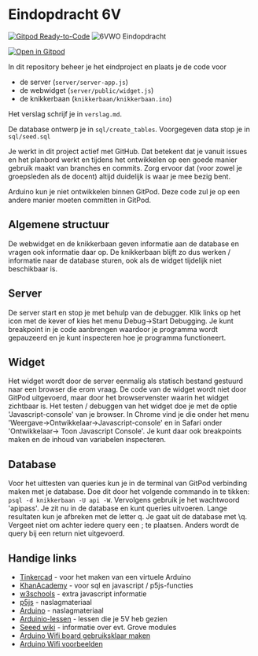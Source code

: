 # Eindopdracht 6V

[![Gitpod Ready-to-Code](https://img.shields.io/badge/Gitpod-ready--to--code-blue?logo=gitpod)](https://gitpod.io/#https://github.com/Notalifeform/gitpodnode)
![6VWO Eindopdracht](https://img.shields.io/badge/6VWO-Eindopdracht-red)

[![Open in Gitpod](https://gitpod.io/button/open-in-gitpod.svg)](https://gitpod.io/#https://github.com/emmaus-6v/eindopdracht-groep1)

In dit repository beheer je het eindproject en plaats je de code voor
- de server (`server/server-app.js`)
- de webwidget (`server/public/widget.js`)
- de knikkerbaan (`knikkerbaan/knikkerbaan.ino`)


Het verslag schrijf je in `verslag.md`.

De database ontwerp je in `sql/create_tables`. Voorgegeven data stop je in `sql/seed.sql`

Je werkt in dit project actief met GitHub. Dat betekent dat je vanuit issues en het planbord werkt en tijdens het ontwikkelen op een goede manier gebruik maakt van branches en commits.
Zorg ervoor dat (voor zowel je groepsleden als de docent) altijd duidelijk is waar je mee bezig bent.

Arduino kun je niet ontwikkelen binnen GitPod. Deze code zul je op een andere manier moeten committen in GitPod.

## Algemene structuur
De webwidget en de knikkerbaan geven informatie aan de database en vragen ook informatie daar op.
De knikkerbaan blijft zo dus werken / informatie naar de database sturen, ook als de widget tijdelijk niet beschikbaar is. 

## Server
De server start en stop je met behulp van de debugger. Klik links op het icon met de kever of kies het menu Debug->Start Debugging. Je kunt breakpoint in je code aanbrengen
waardoor je programma wordt gepauzeerd en je kunt inspecteren hoe je programma functioneert.

## Widget
Het widget wordt door de server eenmalig als statisch bestand gestuurd naar een browser die erom vraag. De code van de widget wordt niet door GitPod uitgevoerd, maar door het browservenster
waarin het widget zichtbaar is. Het testen / debuggen van het widget doe je met de optie 'Javascript-console' van je browser. In Chrome vind je die onder het menu 'Weergave->Ontwikkelaar->Javascript-console'
en in Safari onder 'Ontwikkelaar-> Toon Javascript Console'. Je kunt daar ook breakpoints maken en de inhoud van variabelen inspecteren.

## Database
Voor het uittesten van queries kun je in de terminal van GitPod verbinding maken met je database. Doe dit door het volgende commando in te tikken:
`psql -d knikkerbaan -U api -W`. Vervolgens gebruik je het wachtwoord 'apipass'. Je zit nu in de database en kunt queries uitvoeren. Lange resultaten
kun je afbreken met de letter q. Je gaat uit de database met \q. Vergeet niet om achter iedere query een ; te plaatsen. Anders wordt de query bij een
return niet uitgevoerd.

## Handige links
* [Tinkercad](https://tinkercad.io) - voor het maken van een virtuele Arduino
* [KhanAcademy](https://khanacademy.org) - voor sql en javascript / p5js-functies
* [w3schools](https://w3shools.com) - extra javascript informatie
* [p5js](https://p5js.org/reference) - naslagmateriaal
* [Arduino](https://www.arduino.cc/reference) - naslagmateriaal
* [Arduinio-lessen](http://arduino-lessen.nl) - lessen die je 5V heb gezien
* [Seeed wiki](https://wiki.seeedstudio.com/Grove/) - informatie over evt. Grove modules
* [Arduino Wifi board gebruiksklaar maken](https://www.arduino.cc/en/Guide/ArduinoUnoWiFiRev2)
* [Arduino Wifi voorbeelden](https://www.arduino.cc/en/Reference/WiFiNINA)
